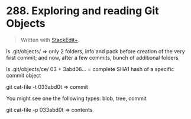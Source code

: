 # 288. Exploring and reading Git Objects


> Written with [StackEdit+](https://stackedit.net/).


ls .git/objects/ =>
only 2 folders, info and pack before creation of the very first commit;
and now, after a few commits, bunch of additional folders

ls .git/objects/ce/
03 + 3abd06... = complete SHA1 hash of a specific commit object

git cat-file -t 033abd0t => commit

You might see one the following types: blob, tree, commit

git cat-file -p 033abd0t => contents 





<!--stackedit_data:
eyJoaXN0b3J5IjpbMTM5MjE1OTg1OCwtMTA4MTUyMjIxNiwxOD
YyNzcxNDUyXX0=
-->